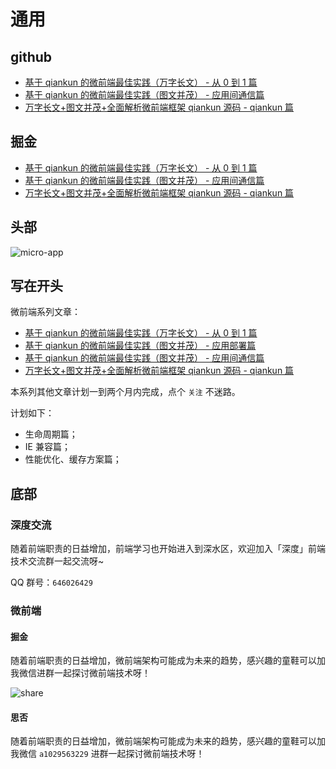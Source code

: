 # 通用

## github

- [基于 qiankun 的微前端最佳实践（万字长文） - 从 0 到 1 篇](https://github.com/a1029563229/Blogs/tree/master/BestPractices/qiankun/Start.md)
- [基于 qiankun 的微前端最佳实践（图文并茂） - 应用间通信篇](https://github.com/a1029563229/Blogs/tree/master/BestPractices/qiankun/Communication.md)
- [万字长文+图文并茂+全面解析微前端框架 qiankun 源码 - qiankun 篇](https://github.com/a1029563229/Blogs/tree/master/Source-Code/qiankun/1.md)

## 掘金

- [基于 qiankun 的微前端最佳实践（万字长文） - 从 0 到 1 篇](https://juejin.im/post/5ebbd2986fb9a0432f0fff86)
- [基于 qiankun 的微前端最佳实践（图文并茂） - 应用间通信篇](https://juejin.im/post/5eb530495188256d9a28da13)
- [万字长文+图文并茂+全面解析微前端框架 qiankun 源码 - qiankun 篇](https://juejin.im/post/5e8aa8d1f265da47ae4ab8c5)

## 头部

![micro-app](http://shadows-mall.oss-cn-shenzhen.aliyuncs.com/images/blogs/qiankun/40.png)

## 写在开头

微前端系列文章：

- [基于 qiankun 的微前端最佳实践（万字长文） - 从 0 到 1 篇](https://github.com/a1029563229/Blogs/tree/master/BestPractices/qiankun/Start.md)
- [基于 qiankun 的微前端最佳实践（图文并茂） - 应用部署篇](https://github.com/a1029563229/Blogs/tree/master/BestPractices/qiankun/Deploy.md)
- [基于 qiankun 的微前端最佳实践（图文并茂） - 应用间通信篇](https://github.com/a1029563229/Blogs/tree/master/BestPractices/qiankun/Communication.md)
- [万字长文+图文并茂+全面解析微前端框架 qiankun 源码 - qiankun 篇](https://github.com/a1029563229/Blogs/tree/master/Source-Code/qiankun/1.md)

本系列其他文章计划一到两个月内完成，点个 `关注` 不迷路。

计划如下：

 - 生命周期篇；
 - IE 兼容篇；
 - 性能优化、缓存方案篇；

## 底部

### 深度交流

随着前端职责的日益增加，前端学习也开始进入到深水区，欢迎加入「深度」前端技术交流群一起交流呀~

QQ 群号：`646026429`

### 微前端

#### 掘金

随着前端职责的日益增加，微前端架构可能成为未来的趋势，感兴趣的童鞋可以加我微信进群一起探讨微前端技术呀！

![share](http://shadows-mall.oss-cn-shenzhen.aliyuncs.com/images/blogs/other/5.png)

#### 思否

随着前端职责的日益增加，微前端架构可能成为未来的趋势，感兴趣的童鞋可以加我微信 `a1029563229` 进群一起探讨微前端技术呀！
